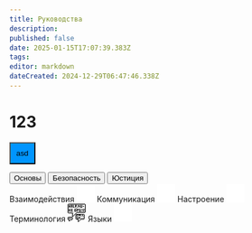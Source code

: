 ```yaml
---
title: Руководства
description: 
published: false
date: 2025-01-15T17:07:39.383Z
tags: 
editor: markdown
dateCreated: 2024-12-29T06:47:46.338Z
---
```


  # 123
  <button style="background-color:#0095FF;padding:10px;">asd</button>
  <div class="nav-panel center br">
  <!--  -->
  <div class="nav-tabs">
    <button class="nav-link active">Основы</button>
    <button class="nav-link ">Безопасность</button>
    <button class="nav-link">Юстиция</button>
  </div>
  <!--  -->
  <div class="tab-panels br-child">
    <div class="tab-panel">
      <a class="tab-panel__item">
        <span>Взаимодействия</span>
        <img src="/main_page_icons/harm__white.png"/>
      </a>
      <a class="tab-panel__item">
        <span>Коммуникация</span>
        <img src="/main_page_icons/headset__white.png"/>
      </a>
      <a class="tab-panel__item">
        <span>Настроение</span>
        <img src="/main_page_icons/mood__white.png"/>
      </a>
      <a class="tab-panel__item">
        <span>Терминология</span>
        <img src="/guides/terminology.png"/>
      </a>
      <a class="tab-panel__item">
        <span>Языки</span>
        <img src="/main_page_icons/language__white.png"/>
      </a>
    </div>
  </div>
</div>
  <div></div>

